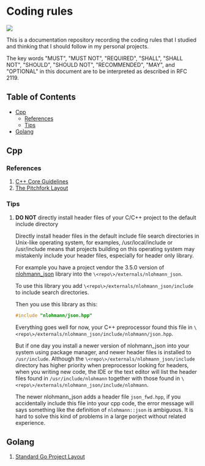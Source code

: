 # Coding rules

![](https://img.shields.io/github/check-runs/black-desk/coding-rules/master)

This is a documentation repository recording the coding rules that I
studied and thinking that I should follow in my personal projects.

The key words "MUST", "MUST NOT", "REQUIRED", "SHALL", "SHALL NOT", "SHOULD",
"SHOULD NOT", "RECOMMENDED", "MAY", and "OPTIONAL" in this document are to be
interpreted as described in RFC 2119.

## Table of Contents

- [Cpp](#cpp)
  - [References](#references)
  - [Tips](#tips)
- [Golang](#golang)

## Cpp

### References

1.  [C++ Core
    Guidelines](https://isocpp.github.io/CppCoreGuidelines/CppCoreGuidelines)
2.  [The Pitchfork
    Layout](https://blog.black-desk.cn/pages/pintchfork-layout.html)

### Tips

1.  **DO NOT** directly install header files of your C/C++ project to
    the default include directory

    Directly install header files in the default include file search
    directories in Unix-like operating system, for examples,
    /usr/local/include or /usr/include means that projects building on
    this operating system may mistakenly include your header files,
    especially for header only library.

    For example you have a project vendor the 3.5.0 version of
    [nlohmann_json](https://github.com/nlohmann/json) library into the
    `\<repo\>/externals/nlohmann_json`.

    To use this library you add
    `\<repo\>/externals/nlohmann_json/include` to include search
    directories.

    Then you use this library as this:

    ``` cpp
    #include "nlohmann/json.hpp"
    ```

    Everything goes well for now, your C++ preprocessor found this file
    in `\<repo\>/externals/nlohmann_json/include/nlohmann/json.hpp`.

    But if one day you install a newer version of nlohmann_json into
    your system using package manager, and newer header files is
    installed to `/usr/include`. Although the
    `\<repo\>/externals/nlohmann_json/include` directory has higher
    priority when preprocessor looking for headers, when you writing new
    code, the IDE or the text editor will list the header files found in
    `/usr/include/nlohmann` together with those found in
    `\<repo\>/externals/nlohmann_json/include/nlohmann`.

    The newer nlohmann_json adds a header file `json_fwd.hpp`, if you
    accidentally include this file into your cpp code, the error message
    will says something like the definition of `nlohmann::json` is
    ambiguous. It is hard to solve this kind of problems in a large
    porject without related experience.

## Golang

1.  [Standard Go Project
    Layout](https://github.com/golang-standards/project-layout)
